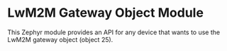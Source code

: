 # LwM2M Gateway Object Module

This Zephyr module provides an API for any device that wants to use the LwM2M gateway object (object 25).

